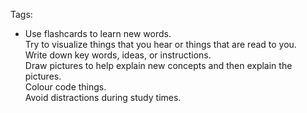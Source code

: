Tags:


- Use flashcards to learn new words.  
Try to visualize things that you hear or things that are read to you.  
Write down key words, ideas, or instructions.  
Draw pictures to help explain new concepts and then explain the pictures.  
Colour code things.  
Avoid distractions during study times.